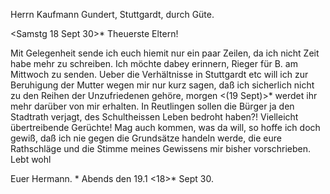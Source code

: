 Herrn Kaufmann Gundert, Stuttgardt, durch Güte.

 <Samstg 18 Sept 30>*
Theuerste Eltern!

Mit Gelegenheit sende ich euch hiemit nur ein paar Zeilen, da ich nicht Zeit habe mehr zu schreiben. Ich möchte dabey erinnern, Rieger für B. am Mittwoch zu senden. Ueber die Verhältnisse in Stuttgardt etc will ich zur Beruhigung der Mutter wegen mir nur kurz sagen, daß ich sicherlich nicht zu den Reihen der Unzufriedenen gehöre, morgen <(19 Sept)>* werdet ihr mehr darüber von mir erhalten. In Reutlingen sollen die Bürger ja den Stadtrath verjagt, des Schultheissen Leben bedroht haben?! Vielleicht übertreibende Gerüchte! Mag auch kommen, was da will, so hoffe ich doch gewiß, daß ich nie gegen die Grundsätze handeln werde, die eure Rathschläge und die Stimme meines Gewissens mir bisher vorschrieben. Lebt wohl

 Euer Hermann.
<Samstag>* Abends den 19.1 <18>* Sept 30.
